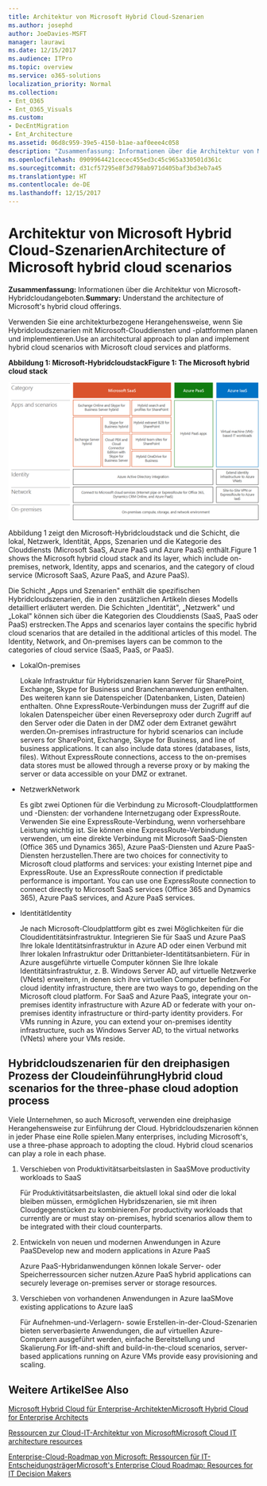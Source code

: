 ```yaml
---
title: Architektur von Microsoft Hybrid Cloud-Szenarien
ms.author: josephd
author: JoeDavies-MSFT
manager: laurawi
ms.date: 12/15/2017
ms.audience: ITPro
ms.topic: overview
ms.service: o365-solutions
localization_priority: Normal
ms.collection:
- Ent_O365
- Ent_O365_Visuals
ms.custom:
- DecEntMigration
- Ent_Architecture
ms.assetid: 06d8c959-39e5-4150-b1ae-aaf0eee4c058
description: "Zusammenfassung: Informationen über die Architektur von Microsoft-Hybridcloudangeboten."
ms.openlocfilehash: 0909964421cecec455ed3c45c965a330501d361c
ms.sourcegitcommit: d31cf57295e8f3d798ab971d405baf3bd3eb7a45
ms.translationtype: HT
ms.contentlocale: de-DE
ms.lasthandoff: 12/15/2017
---
```

# <a name="architecture-of-microsoft-hybrid-cloud-scenarios"></a><span data-ttu-id="5a0c2-103">Architektur von Microsoft Hybrid Cloud-Szenarien</span><span class="sxs-lookup"><span data-stu-id="5a0c2-103">Architecture of Microsoft hybrid cloud scenarios</span></span>

 <span data-ttu-id="5a0c2-104">**Zusammenfassung:** Informationen über die Architektur von Microsoft-Hybridcloudangeboten.</span><span class="sxs-lookup"><span data-stu-id="5a0c2-104">**Summary:** Understand the architecture of Microsoft's hybrid cloud offerings.</span></span>
  
<span data-ttu-id="5a0c2-105">Verwenden Sie eine architekturbezogene Herangehensweise, wenn Sie Hybridcloudszenarien mit Microsoft-Clouddiensten und -plattformen planen und implementieren.</span><span class="sxs-lookup"><span data-stu-id="5a0c2-105">Use an architectural approach to plan and implement hybrid cloud scenarios with Microsoft cloud services and platforms.</span></span>
  
<span data-ttu-id="5a0c2-106">**Abbildung 1: Microsoft-Hybridcloudstack**</span><span class="sxs-lookup"><span data-stu-id="5a0c2-106">**Figure 1: The Microsoft hybrid cloud stack**</span></span>

![Microsoft Hybridcloudstack](images/Hybrid_Poster/Hybrid_Cloud_Stack.png)
  
<span data-ttu-id="5a0c2-108">Abbildung 1 zeigt den Microsoft-Hybridcloudstack und die Schicht, die lokal, Netzwerk, Identität, Apps, Szenarien und die Kategorie des Clouddiensts (Microsoft SaaS, Azure PaaS und Azure PaaS) enthält.</span><span class="sxs-lookup"><span data-stu-id="5a0c2-108">Figure 1 shows the Microsoft hybrid cloud stack and its layer, which include on-premises, network, Identity, apps and scenarios, and the category of cloud service (Microsoft SaaS, Azure PaaS, and Azure PaaS).</span></span>
  
<span data-ttu-id="5a0c2-p101">Die Schicht „Apps und Szenarien" enthält die spezifischen Hybridcloudszenarien, die in den zusätzlichen Artikeln dieses Modells detailliert erläutert werden. Die Schichten „Identität", „Netzwerk" und „Lokal" können sich über die Kategorien des Clouddiensts (SaaS, PaaS oder PaaS) erstrecken.</span><span class="sxs-lookup"><span data-stu-id="5a0c2-p101">The Apps and scenarios layer contains the specific hybrid cloud scenarios that are detailed in the additional articles of this model. The Identity, Network, and On-premises layers can be common to the categories of cloud service (SaaS, PaaS, or PaaS).</span></span>
  
- <span data-ttu-id="5a0c2-111">Lokal</span><span class="sxs-lookup"><span data-stu-id="5a0c2-111">On-premises</span></span>
    
    <span data-ttu-id="5a0c2-p102">Lokale Infrastruktur für Hybridszenarien kann Server für SharePoint, Exchange, Skype for Business und Branchenanwendungen enthalten. Des weiteren kann sie Datenspeicher (Datenbanken, Listen, Dateien) enthalten. Ohne ExpressRoute-Verbindungen muss der Zugriff auf die lokalen Datenspeicher über einen Reverseproxy oder durch Zugriff auf den Server oder die Daten in der DMZ oder dem Extranet gewährt werden.</span><span class="sxs-lookup"><span data-stu-id="5a0c2-p102">On-premises infrastructure for hybrid scenarios can include servers for SharePoint, Exchange, Skype for Business, and line of business applications. It can also include data stores (databases, lists, files). Without ExpressRoute connections, access to the on-premises data stores must be allowed through a reverse proxy or by making the server or data accessible on your DMZ or extranet.</span></span>
    
- <span data-ttu-id="5a0c2-115">Netzwerk</span><span class="sxs-lookup"><span data-stu-id="5a0c2-115">Network</span></span>
    
    <span data-ttu-id="5a0c2-p103">Es gibt zwei Optionen für die Verbindung zu Microsoft-Cloudplattformen und -Diensten: der vorhandene Internetzugang oder ExpressRoute. Verwenden Sie eine ExpressRoute-Verbindung, wenn vorhersehbare Leistung wichtig ist. Sie können eine ExpressRoute-Verbindung verwenden, um eine direkte Verbindung mit Microsoft SaaS-Diensten (Office 365 und Dynamics 365), Azure PaaS-Diensten und Azure PaaS-Diensten herzustellen.</span><span class="sxs-lookup"><span data-stu-id="5a0c2-p103">There are two choices for connectivity to Microsoft cloud platforms and services: your existing Internet pipe and ExpressRoute. Use an ExpressRoute connection if predictable performance is important. You can use one ExpressRoute connection to connect directly to Microsoft SaaS services (Office 365 and Dynamics 365), Azure PaaS services, and Azure PaaS services.</span></span>
    
- <span data-ttu-id="5a0c2-119">Identität</span><span class="sxs-lookup"><span data-stu-id="5a0c2-119">Identity</span></span>
    
    <span data-ttu-id="5a0c2-p104">Je nach Microsoft-Cloudplattform gibt es zwei Möglichkeiten für die Cloudidentitätsinfrastruktur. Integrieren Sie für SaaS und Azure PaaS Ihre lokale Identitätsinfrastruktur in Azure AD oder einen Verbund mit Ihrer lokalen Infrastruktur oder Drittanbieter-Identitätsanbietern. Für in Azure ausgeführte virtuelle Computer können Sie Ihre lokale Identitätsinfrastruktur, z. B. Windows Server AD, auf virtuelle Netzwerke (VNets) erweitern, in denen sich ihre virtuellen Computer befinden.</span><span class="sxs-lookup"><span data-stu-id="5a0c2-p104">For cloud identity infrastructure, there are two ways to go, depending on the Microsoft cloud platform. For SaaS and Azure PaaS, integrate your on-premises identity infrastructure with Azure AD or federate with your on-premises identity infrastructure or third-party identity providers. For VMs running in Azure, you can extend your on-premises identity infrastructure, such as Windows Server AD, to the virtual networks (VNets) where your VMs reside.</span></span>
    
## <a name="hybrid-cloud-scenarios-for-the-three-phase-cloud-adoption-process"></a><span data-ttu-id="5a0c2-123">Hybridcloudszenarien für den dreiphasigen Prozess der Cloudeinführung</span><span class="sxs-lookup"><span data-stu-id="5a0c2-123">Hybrid cloud scenarios for the three-phase cloud adoption process</span></span>

<span data-ttu-id="5a0c2-p105">Viele Unternehmen, so auch Microsoft, verwenden eine dreiphasige Herangehensweise zur Einführung der Cloud. Hybridcloudszenarien können in jeder Phase eine Rolle spielen.</span><span class="sxs-lookup"><span data-stu-id="5a0c2-p105">Many enterprises, including Microsoft's, use a three-phase approach to adopting the cloud. Hybrid cloud scenarios can play a role in each phase.</span></span>
  
1. <span data-ttu-id="5a0c2-126">Verschieben von Produktivitätsarbeitslasten in SaaS</span><span class="sxs-lookup"><span data-stu-id="5a0c2-126">Move productivity workloads to SaaS</span></span>
    
    <span data-ttu-id="5a0c2-127">Für Produktivitätsarbeitslasten, die aktuell lokal sind oder die lokal bleiben müssen, ermöglichen Hybridszenarien, sie mit ihren Cloudgegenstücken zu kombinieren.</span><span class="sxs-lookup"><span data-stu-id="5a0c2-127">For productivity workloads that currently are or must stay on-premises, hybrid scenarios allow them to be integrated with their cloud counterparts.</span></span>
    
2. <span data-ttu-id="5a0c2-128">Entwickeln von neuen und modernen Anwendungen in Azure PaaS</span><span class="sxs-lookup"><span data-stu-id="5a0c2-128">Develop new and modern applications in Azure PaaS</span></span>
    
    <span data-ttu-id="5a0c2-129">Azure PaaS-Hybridanwendungen können lokale Server- oder Speicherressourcen sicher nutzen.</span><span class="sxs-lookup"><span data-stu-id="5a0c2-129">Azure PaaS hybrid applications can securely leverage on-premises server or storage resources.</span></span>
    
3. <span data-ttu-id="5a0c2-130">Verschieben von vorhandenen Anwendungen in Azure IaaS</span><span class="sxs-lookup"><span data-stu-id="5a0c2-130">Move existing applications to Azure IaaS</span></span>
    
    <span data-ttu-id="5a0c2-131">Für Aufnehmen-und-Verlagern- sowie Erstellen-in-der-Cloud-Szenarien bieten serverbasierte Anwendungen, die auf virtuellen Azure-Computern ausgeführt werden, einfache Bereitstellung und Skalierung.</span><span class="sxs-lookup"><span data-stu-id="5a0c2-131">For lift-and-shift and build-in-the-cloud scenarios, server-based applications running on Azure VMs provide easy provisioning and scaling.</span></span>
    
## <a name="see-also"></a><span data-ttu-id="5a0c2-132">Weitere Artikel</span><span class="sxs-lookup"><span data-stu-id="5a0c2-132">See Also</span></span>

[<span data-ttu-id="5a0c2-133">Microsoft Hybrid Cloud für Enterprise-Architekten</span><span class="sxs-lookup"><span data-stu-id="5a0c2-133">Microsoft Hybrid Cloud for Enterprise Architects</span></span>](microsoft-hybrid-cloud-for-enterprise-architects.md)
  
[<span data-ttu-id="5a0c2-134">Ressourcen zur Cloud-IT-Architektur von Microsoft</span><span class="sxs-lookup"><span data-stu-id="5a0c2-134">Microsoft Cloud IT architecture resources</span></span>](microsoft-cloud-it-architecture-resources.md)

[<span data-ttu-id="5a0c2-135">Enterprise-Cloud-Roadmap von Microsoft: Ressourcen für IT-Entscheidungsträger</span><span class="sxs-lookup"><span data-stu-id="5a0c2-135">Microsoft's Enterprise Cloud Roadmap: Resources for IT Decision Makers</span></span>](https://sway.com/FJ2xsyWtkJc2taRD)



